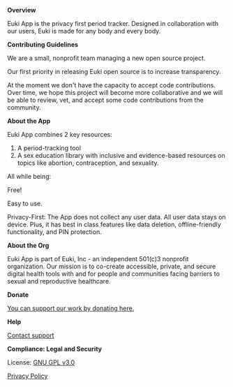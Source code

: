 **Overview**

Euki App is the privacy first period tracker. Designed in collaboration with our users, Euki is made for any body and every body.

**Contributing Guidelines**

We are a small, nonprofit team managing a new open source project.

Our first priority in releasing Euki open source is to increase transparency.

At the moment we don't have the capacity to accept code contributions. Over time, we hope this project will become more collaborative and we will be able to review, vet, and accept some code contributions from the community.

**About the App**

Euki App combines 2 key resources:

1. A period-tracking tool
2. A sex education library with inclusive and evidence-based resources on topics like abortion, contraception, and sexuality.

All while being:

Free!

Easy to use.

Privacy-First: The App does not collect any user data. All user data stays on device. Plus, it has best in class features like data deletion, offline-friendly functionality, and PIN protection.

**About the Org**

Euki App is part of Euki, Inc - an independent 501(c)3 nonprofit organization. Our mission is to co-create accessible, private, and secure digital health tools with and for people and communities facing barriers to sexual and reproductive healthcare.

**Donate**

[You can support our work by donating here.](https://www.every.org/euki-app)

**Help**

[Contact support](https://eukiapp.org/contact)

**Compliance: Legal and Security**

License: [GNU GPL v3.0](https://choosealicense.com/licenses/gpl-3.0/)

[Privacy Policy](https://eukiapp.org/privacy-policy)
